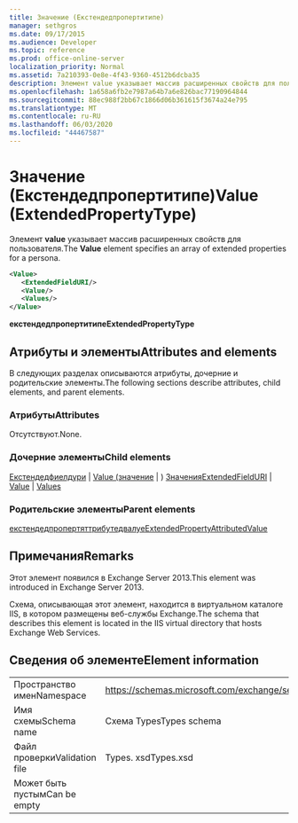 ```yaml
---
title: Значение (Екстендедпропертитипе)
manager: sethgros
ms.date: 09/17/2015
ms.audience: Developer
ms.topic: reference
ms.prod: office-online-server
localization_priority: Normal
ms.assetid: 7a210393-0e8e-4f43-9360-4512b6dcba35
description: Элемент value указывает массив расширенных свойств для пользователя.
ms.openlocfilehash: 1a658a6fb2e7987a64b7a6e826bac77190964844
ms.sourcegitcommit: 88ec988f2bb67c1866d06b361615f3674a24e795
ms.translationtype: MT
ms.contentlocale: ru-RU
ms.lasthandoff: 06/03/2020
ms.locfileid: "44467587"
---
```

# <a name="value-extendedpropertytype"></a><span data-ttu-id="8d2fa-103">Значение (Екстендедпропертитипе)</span><span class="sxs-lookup"><span data-stu-id="8d2fa-103">Value (ExtendedPropertyType)</span></span>

<span data-ttu-id="8d2fa-104">Элемент **value** указывает массив расширенных свойств для пользователя.</span><span class="sxs-lookup"><span data-stu-id="8d2fa-104">The **Value** element specifies an array of extended properties for a persona.</span></span> 
  
```XML
<Value>
   <ExtendedFieldURI/>
   <Value/>
   <Values/>
</Value>
```

<span data-ttu-id="8d2fa-105">**екстендедпропертитипе**</span><span class="sxs-lookup"><span data-stu-id="8d2fa-105">**ExtendedPropertyType**</span></span>

## <a name="attributes-and-elements"></a><span data-ttu-id="8d2fa-106">Атрибуты и элементы</span><span class="sxs-lookup"><span data-stu-id="8d2fa-106">Attributes and elements</span></span>

<span data-ttu-id="8d2fa-107">В следующих разделах описываются атрибуты, дочерние и родительские элементы.</span><span class="sxs-lookup"><span data-stu-id="8d2fa-107">The following sections describe attributes, child elements, and parent elements.</span></span>
  
### <a name="attributes"></a><span data-ttu-id="8d2fa-108">Атрибуты</span><span class="sxs-lookup"><span data-stu-id="8d2fa-108">Attributes</span></span>

<span data-ttu-id="8d2fa-109">Отсутствуют.</span><span class="sxs-lookup"><span data-stu-id="8d2fa-109">None.</span></span>
  
### <a name="child-elements"></a><span data-ttu-id="8d2fa-110">Дочерние элементы</span><span class="sxs-lookup"><span data-stu-id="8d2fa-110">Child elements</span></span>

<span data-ttu-id="8d2fa-111">[Екстендедфиелдури](extendedfielduri.md)  |  [Value (значение](value.md)  |  ) [Значения](values.md)</span><span class="sxs-lookup"><span data-stu-id="8d2fa-111">[ExtendedFieldURI](extendedfielduri.md) | [Value](value.md) | [Values](values.md)</span></span>
  
### <a name="parent-elements"></a><span data-ttu-id="8d2fa-112">Родительские элементы</span><span class="sxs-lookup"><span data-stu-id="8d2fa-112">Parent elements</span></span>

[<span data-ttu-id="8d2fa-113">екстендедпропертяттрибутедвалуе</span><span class="sxs-lookup"><span data-stu-id="8d2fa-113">ExtendedPropertyAttributedValue</span></span>](extendedpropertyattributedvalue.md)
  
## <a name="remarks"></a><span data-ttu-id="8d2fa-114">Примечания</span><span class="sxs-lookup"><span data-stu-id="8d2fa-114">Remarks</span></span>

<span data-ttu-id="8d2fa-115">Этот элемент появился в Exchange Server 2013.</span><span class="sxs-lookup"><span data-stu-id="8d2fa-115">This element was introduced in Exchange Server 2013.</span></span>
  
<span data-ttu-id="8d2fa-116">Схема, описывающая этот элемент, находится в виртуальном каталоге IIS, в котором размещены веб-службы Exchange.</span><span class="sxs-lookup"><span data-stu-id="8d2fa-116">The schema that describes this element is located in the IIS virtual directory that hosts Exchange Web Services.</span></span>
  
## <a name="element-information"></a><span data-ttu-id="8d2fa-117">Сведения об элементе</span><span class="sxs-lookup"><span data-stu-id="8d2fa-117">Element information</span></span>

|||
|:-----|:-----|
|<span data-ttu-id="8d2fa-118">Пространство имен</span><span class="sxs-lookup"><span data-stu-id="8d2fa-118">Namespace</span></span>  <br/> |https://schemas.microsoft.com/exchange/services/2006/types  <br/> |
|<span data-ttu-id="8d2fa-119">Имя схемы</span><span class="sxs-lookup"><span data-stu-id="8d2fa-119">Schema name</span></span>  <br/> |<span data-ttu-id="8d2fa-120">Схема Types</span><span class="sxs-lookup"><span data-stu-id="8d2fa-120">Types schema</span></span>  <br/> |
|<span data-ttu-id="8d2fa-121">Файл проверки</span><span class="sxs-lookup"><span data-stu-id="8d2fa-121">Validation file</span></span>  <br/> |<span data-ttu-id="8d2fa-122">Types. xsd</span><span class="sxs-lookup"><span data-stu-id="8d2fa-122">Types.xsd</span></span>  <br/> |
|<span data-ttu-id="8d2fa-123">Может быть пустым</span><span class="sxs-lookup"><span data-stu-id="8d2fa-123">Can be empty</span></span>  <br/> ||
   

